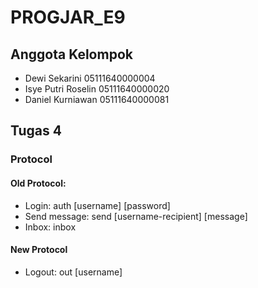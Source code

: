 # PROGJAR_E9
## Anggota Kelompok
* Dewi Sekarini 05111640000004
* Isye Putri Roselin 05111640000020
* Daniel Kurniawan 05111640000081

## Tugas 4
### Protocol
#### Old Protocol:
* Login: auth [username] [password]
* Send message: send [username-recipient] [message]
* Inbox: inbox
#### New Protocol
* Logout: out [username]
